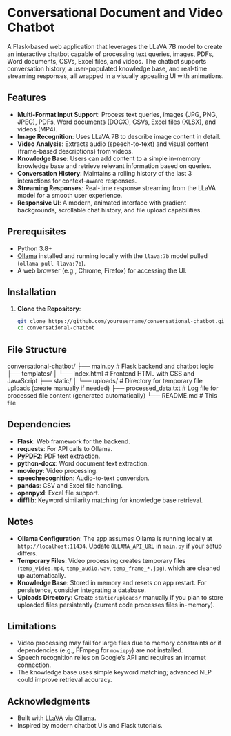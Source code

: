 # Conversational Document and Video Chatbot

A Flask-based web application that leverages the LLaVA 7B model to create an interactive chatbot capable of processing text queries, images, PDFs, Word documents, CSVs, Excel files, and videos. The chatbot supports conversation history, a user-populated knowledge base, and real-time streaming responses, all wrapped in a visually appealing UI with animations.

## Features

- **Multi-Format Input Support**: Process text queries, images (JPG, PNG, JPEG), PDFs, Word documents (DOCX), CSVs, Excel files (XLSX), and videos (MP4).
- **Image Recognition**: Uses LLaVA 7B to describe image content in detail.
- **Video Analysis**: Extracts audio (speech-to-text) and visual content (frame-based descriptions) from videos.
- **Knowledge Base**: Users can add content to a simple in-memory knowledge base and retrieve relevant information based on queries.
- **Conversation History**: Maintains a rolling history of the last 3 interactions for context-aware responses.
- **Streaming Responses**: Real-time response streaming from the LLaVA model for a smooth user experience.
- **Responsive UI**: A modern, animated interface with gradient backgrounds, scrollable chat history, and file upload capabilities.

## Prerequisites

- Python 3.8+
- [Ollama](https://ollama.ai/) installed and running locally with the `llava:7b` model pulled (`ollama pull llava:7b`).
- A web browser (e.g., Chrome, Firefox) for accessing the UI.

## Installation

1. **Clone the Repository**:
   ```bash
   git clone https://github.com/yourusername/conversational-chatbot.git
   cd conversational-chatbot

## File Structure
conversational-chatbot/
├── main.py                   # Flask backend and chatbot logic
├── templates/
│   └── index.html           # Frontend HTML with CSS and JavaScript
├── static/
│   └── uploads/             # Directory for temporary file uploads (create manually if needed)
├── processed_data.txt        # Log file for processed file content (generated automatically)
└── README.md                # This file

## Dependencies

- **Flask**: Web framework for the backend.
- **requests**: For API calls to Ollama.
- **PyPDF2**: PDF text extraction.
- **python-docx**: Word document text extraction.
- **moviepy**: Video processing.
- **speechrecognition**: Audio-to-text conversion.
- **pandas**: CSV and Excel file handling.
- **openpyxl**: Excel file support.
- **difflib**: Keyword similarity matching for knowledge base retrieval.

## Notes

- **Ollama Configuration**: The app assumes Ollama is running locally at `http://localhost:11434`. Update `OLLAMA_API_URL` in `main.py` if your setup differs.
- **Temporary Files**: Video processing creates temporary files (`temp_video.mp4`, `temp_audio.wav`, `temp_frame_*.jpg`), which are cleaned up automatically.
- **Knowledge Base**: Stored in memory and resets on app restart. For persistence, consider integrating a database.
- **Uploads Directory**: Create `static/uploads/` manually if you plan to store uploaded files persistently (current code processes files in-memory).

## Limitations

- Video processing may fail for large files due to memory constraints or if dependencies (e.g., FFmpeg for `moviepy`) are not installed.
- Speech recognition relies on Google’s API and requires an internet connection.
- The knowledge base uses simple keyword matching; advanced NLP could improve retrieval accuracy.

## Acknowledgments

- Built with [LLaVA](https://github.com/haotian-liu/LLaVA) via [Ollama](https://ollama.ai/).
- Inspired by modern chatbot UIs and Flask tutorials.
